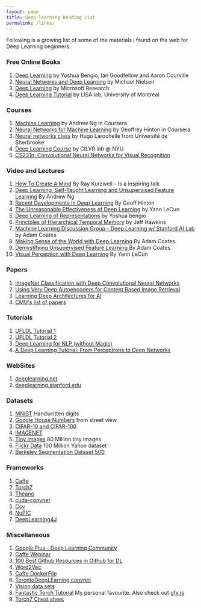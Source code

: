 ```yaml
---
layout: page
title: Deep learning Reading List
permalink: /links/
---
```


Following is a growing list of some of the materials i found on the web for Deep Learning beginners. 

### Free Online Books

1. [Deep Learning](http://www.iro.umontreal.ca/~bengioy/dlbook/) by Yoshua Bengio, Ian Goodfellow and Aaron Courville
2. [Neural Networks and Deep Learning](http://neuralnetworksanddeeplearning.com/) by  Michael Nielsen
3. [Deep Learning](http://research.microsoft.com/pubs/209355/DeepLearning-NowPublishing-Vol7-SIG-039.pdf) by Microsoft Research
4. [Deep Learning Tutorial](http://deeplearning.net/tutorial/deeplearning.pdf) by LISA lab, University of Montreal

### Courses

1. [Machine Learning](https://class.coursera.org/ml-005) by Andrew Ng in Coursera
2. [Neural Networks for Machine Learning](https://class.coursera.org/neuralnets-2012-001) by Geoffrey Hinton in Coursera
3. [Neural networks class](https://www.youtube.com/playlist?list=PL6Xpj9I5qXYEcOhn7TqghAJ6NAPrNmUBH) by Hugo Larochelle from Université de Sherbrooke
4. [Deep Learning Course](http://cilvr.cs.nyu.edu/doku.php?id=deeplearning:slides:start) by CILVR lab @ NYU
5. [CS231n: Convolutional Neural Networks for Visual Recognition](http://vision.stanford.edu/teaching/cs231n/syllabus.html)


### Video and Lectures


1. [How To Create A Mind](https://www.youtube.com/watch?v=RIkxVci-R4k) By Ray Kurzweil - Is a inspiring talk 
2. [Deep Learning, Self-Taught Learning and Unsupervised Feature Learning](https://www.youtube.com/watch?v=n1ViNeWhC24) By Andrew Ng
3. [Recent Developments in Deep Learning](https://www.youtube.com/watch?v=vShMxxqtDDs&index=3&list=PL78U8qQHXgrhP9aZraxTT5-X1RccTcUYT) By Geoff Hinton
4. [The Unreasonable Effectiveness of Deep Learning](https://www.youtube.com/watch?v=sc-KbuZqGkI) by Yann LeCun
5. [Deep Learning of Representations](https://www.youtube.com/watch?v=4xsVFLnHC_0) by Yoshua bengio
6. [Principles of Hierarchical Temporal Memory](https://www.youtube.com/watch?v=6ufPpZDmPKA) by Jeff Hawkins
7. [Machine Learning Discussion Group - Deep Learning w/ Stanford AI Lab](https://www.youtube.com/watch?v=2QJi0ArLq7s&list=PL78U8qQHXgrhP9aZraxTT5-X1RccTcUYT) by Adam Coates
8. [Making Sense of the World with Deep Learning](http://vimeo.com/80821560) By Adam Coates
9. [Demystifying Unsupervised Feature Learning ](https://www.youtube.com/watch?v=wZfVBwOO0-k) By Adam Coates
10. [Visual Perception with Deep Learning](https://www.youtube.com/watch?v=3boKlkPBckA) By Yann LeCun


### Papers
1. [ImageNet Classification with Deep Convolutional Neural Networks](http://papers.nips.cc/paper/4824-imagenet-classification-with-deep-convolutional-neural-networks.pdf)
2. [Using Very Deep Autoencoders for Content Based Image Retrieval](http://www.cs.toronto.edu/~hinton/absps/esann-deep-final.pdf)
3. [Learning Deep Architectures for AI](http://www.iro.umontreal.ca/~lisa/pointeurs/TR1312.pdf)
4. [CMU's list of papers](http://deeplearning.cs.cmu.edu/)

### Tutorials
1. [UFLDL Tutorial 1](http://deeplearning.stanford.edu/wiki/index.php/UFLDL_Tutorial)
2. [UFLDL Tutorial 2](http://ufldl.stanford.edu/tutorial/supervised/LinearRegression/)
3. [Deep Learning for NLP (without Magic)](http://www.socher.org/index.php/DeepLearningTutorial/DeepLearningTutorial)
4. [A Deep Learning Tutorial: From Perceptrons to Deep Networks](http://www.toptal.com/machine-learning/an-introduction-to-deep-learning-from-perceptrons-to-deep-networks)


### WebSites
1. [deeplearning.net](http://deeplearning.net/)
2. [deeplearning.stanford.edu](http://deeplearning.stanford.edu/)


### Datasets
1. [MNIST](http://yann.lecun.com/exdb/mnist/) Handwritten digits
2. [Google House Numbers](http://ufldl.stanford.edu/housenumbers/) from street view
3. [CIFAR-10 and CIFAR-100](http://www.cs.toronto.edu/~kriz/cifar.html) 
4. [IMAGENET](http://www.image-net.org/)
5. [Tiny Images](http://groups.csail.mit.edu/vision/TinyImages/) 80 Million tiny images 
6. [Flickr Data](http://yahoolabs.tumblr.com/post/89783581601/one-hundred-million-creative-commons-flickr-images) 100 Million Yahoo dataset
7. [Berkeley Segmentation Dataset 500](http://www.eecs.berkeley.edu/Research/Projects/CS/vision/bsds/)


### Frameworks
1. [Caffe](http://caffe.berkeleyvision.org/) 
2. [Torch7](http://torch.ch/)
3. [Theano](http://deeplearning.net/software/theano/)
4. [cuda-convnet](https://code.google.com/p/cuda-convnet2/) 
5. [Ccv](http://libccv.org/doc/doc-convnet/)
6. [NuPIC](http://numenta.org/nupic.html)
7. [DeepLearning4J](http://deeplearning4j.org/)


### Miscellaneous
1. [Google Plus - Deep Learning Community](https://plus.google.com/communities/112866381580457264725)
2. [Caffe Webinar](http://on-demand-gtc.gputechconf.com/gtcnew/on-demand-gtc.php?searchByKeyword=shelhamer&searchItems=&sessionTopic=&sessionEvent=4&sessionYear=2014&sessionFormat=&submit=&select=+)
3. [100 Best Github Resources in Github for DL](http://meta-guide.com/software-meta-guide/100-best-github-deep-learning/)
4. [Word2Vec](https://code.google.com/p/word2vec/)
5. [Caffe DockerFile](https://registry.hub.docker.com/u/tleyden5iwx/caffe/)
6. [TorontoDeepLEarning convnet](https://github.com/TorontoDeepLearning/convnet)
7. [Vision data sets](http://www.cs.cmu.edu/~cil/v-images.html)
8. [Fantastic Torch Tutorial](http://code.cogbits.com/wiki/doku.php) My personal favourite. Also check out [gfx.js](https://github.com/clementfarabet/gfx.js)
9. [Torch7 Cheat sheet](https://github.com/torch/torch7/wiki/Cheatsheet)


